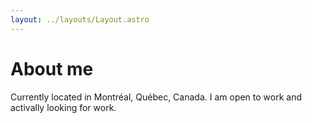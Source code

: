 ```yaml
---
layout: ../layouts/Layout.astro
---
```


# About me

Currently located in Montréal, Québec, Canada. I am open to work and activally looking for work.
